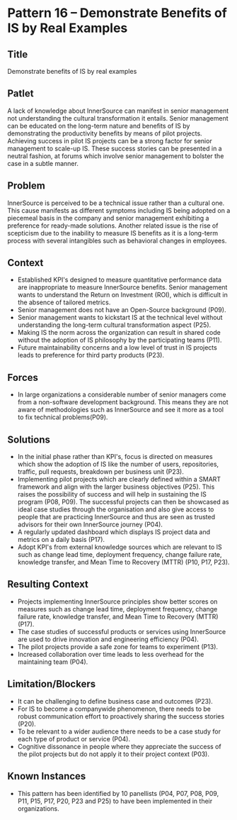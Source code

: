 # Pattern 16 – Demonstrate Benefits of IS by Real Examples

## Title

Demonstrate benefits of IS by real examples 

## Patlet

A lack of knowledge about InnerSource can manifest in senior management not understanding the cultural transformation it entails. Senior management can be educated on the long-term nature and benefits of IS by demonstrating the productivity benefits by means of pilot projects. Achieving success in pilot IS projects can be a strong factor for senior management to scale-up IS. These success stories can be presented in a neutral fashion, at forums which involve senior management to bolster the case in a subtle manner.

## Problem

InnerSource is perceived to be a technical issue rather than a cultural one. This cause manifests as different symptoms including IS being adopted on a piecemeal basis in the company and senior management exhibiting a preference for ready-made solutions. Another related issue is the rise of scepticism due to the inability to measure IS benefits as it is a long-term process with several intangibles such as behavioral changes in employees.

## Context

- Established KPI's designed to measure quantitative performance data are inappropriate to measure InnerSource benefits. Senior management wants to understand the Return on Investment (ROI), which is difficult in the absence of tailored metrics.
- Senior management does not have an Open-Source background (P09).
- Senior management wants to kickstart IS at the technical level without understanding the long-term cultural transformation aspect (P25).
- Making IS the norm across the organization can result in shared code without the adoption of IS philosophy by the participating teams (P11).
- Future maintainability concerns and a low level of trust in IS projects leads to preference for third party products (P23).

## Forces

- In large organizations a considerable number of senior managers come from a non-software development background. This means they are not aware of methodologies such as InnerSource and see it more as a tool to fix technical problems(P09).

## Solutions

- In the initial phase rather than KPI's, focus is directed on measures which show the adoption of IS like the number of users, repositories, traffic, pull requests, breakdown per business unit (P23).
- Implementing pilot projects which are clearly defined within a SMART framework and align with the larger business objectives (P25). This raises the possibility of success and will help in sustaining the IS program (P08, P09). The successful projects can then be showcased as ideal case studies through the organisation and also give access to people that are practicing InnerSource and thus are seen as trusted advisors for their own InnerSource journey (P04).
- A regularly updated dashboard which displays IS project data and metrics on a daily basis (P17).
- Adopt KPI's from external knowledge sources which are relevant to IS such as change lead time, deployment frequency, change failure rate, knowledge transfer, and Mean Time to Recovery (MTTR) (P10, P17, P23).

## Resulting Context

- Projects implementing InnerSource principles show better scores on measures such as change lead time, deployment frequency, change failure rate, knowledge transfer, and Mean Time to Recovery (MTTR) (P17).
- The case studies of successful products or services using InnerSource are used to drive innovation and engineering efficiency (P04).
- The pilot projects provide a safe zone for teams to experiment (P13).
- Increased collaboration over time leads to less overhead for the maintaining team (P04).

## Limitation/Blockers

- It can be challenging to define business case and outcomes (P23).
- For IS to become a companywide phenomenon, there needs to be robust communication effort to proactively sharing the success stories (P20).
- To be relevant to a wider audience there needs to be a case study for each type of product or service (P04).
- Cognitive dissonance in people where they appreciate the success of the pilot projects but do not apply it to their project context (P03).

## Known Instances

- This pattern has been identified by 10 panellists (P04, P07, P08, P09, P11, P15, P17, P20, P23 and P25) to have been implemented in their organizations.
